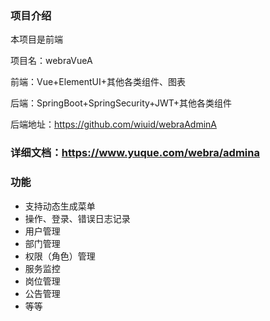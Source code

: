 ### 项目介绍

本项目是前端

项目名：webraVueA

前端：Vue+ElementUI+其他各类组件、图表

后端：SpringBoot+SpringSecurity+JWT+其他各类组件

后端地址：https://github.com/wiuid/webraAdminA

### 详细文档：https://www.yuque.com/webra/admina



### 功能

- 支持动态生成菜单
- 操作、登录、错误日志记录
- 用户管理
- 部门管理
- 权限（角色）管理
- 服务监控
- 岗位管理
- 公告管理
- 等等
